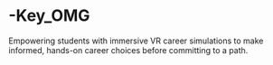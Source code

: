 # -Key_OMG
Empowering students with immersive VR career simulations to make informed, hands-on career choices before committing to a path.
